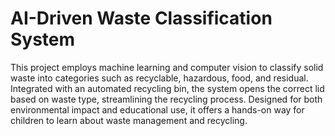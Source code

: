 # AI-Driven Waste Classification System

This project employs machine learning and computer vision to classify solid waste into categories such as recyclable, hazardous, food, and residual. Integrated with an automated recycling bin, the system opens the correct lid based on waste type, streamlining the recycling process. Designed for both environmental impact and educational use, it offers a hands-on way for children to learn about waste management and recycling.
